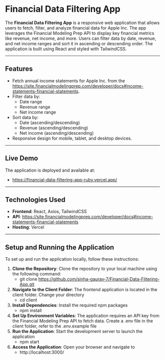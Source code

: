# Financial Data Filtering App

The **Financial Data Filtering App** is a responsive web application that allows users to fetch, filter, and analyze financial data for Apple Inc. The app leverages the Financial Modeling Prep API to display key financial metrics like revenue, net income, and more. Users can filter data by date, revenue, and net income ranges and sort it in ascending or descending order. The application is built using React and styled with TailwindCSS.

---

## **Features**

- Fetch annual income statements for Apple Inc. from the https://site.financialmodelingprep.com/developer/docs#income-statements-financial-statements.
- Filter data by:
  - Date range
  - Revenue range
  - Net income range
- Sort data by:
  - Date (ascending/descending)
  - Revenue (ascending/descending)
  - Net income (ascending/descending)
- Responsive design for mobile, tablet, and desktop devices.

---

## **Live Demo**

The application is deployed and available at:

- https://financial-data-filtering-app-ruby.vercel.app/

---

## **Technologies Used**

- **Frontend**: React, Axios, TailwindCSS
- **API**: https://site.financialmodelingprep.com/developer/docs#income-statements-financial-statements
- **Hosting**: Vercel

---

## **Setup and Running the Application**

To set up and run the application locally, follow these instructions:

1. **Clone the Repository**: Clone the repository to your local machine using the following command:
   - git clone https://github.com/sinha-gaurav-7/Financial-Data-Filtering-App.git
2. **Navigate to the Client Folder**: The frontend application is located in the client folder. Change your directory
   - cd client
3. **Install Dependencies**: Install the required npm packages
   - npm install
4. **Set Up Environment Variables**: The application requires an API key from the Financial Modeling Prep API to fetch data. Create a .env file in the client folder, refer to the .env.example file
5. **Run the Application**: Start the development server to launch the application
   - npm start
6. **Access the Application**: Open your browser and navigate to
   - http://localhost:3000/
